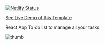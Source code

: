 [![Netlify Status](https://api.netlify.com/api/v1/badges/fc911246-e3cd-490b-8db6-7f77c2065bde/deploy-status)](https://app.netlify.com/sites/you-do-to-do-list/deploys)

[See Live Demo of this Template](https://you-do-to-do-list.netlify.app/)

React App To do list to manage all your tasks.

<img src="youDoApp.png" alt="thumb" />